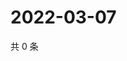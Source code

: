 # 2022-03-07

共 0 条

<!-- BEGIN WEIBO -->
<!-- 最后更新时间 Mon Mar 07 2022 02:16:55 GMT+0800 (China Standard Time) -->

<!-- END WEIBO -->
